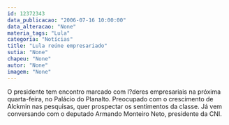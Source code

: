 ```yaml
---
id: 12372343
data_publicacao: "2006-07-16 10:00:00"
data_alteracao: "None"
materia_tags: "Lula"
categoria: "Notícias"
title: "Lula reúne empresariado"
sutia: "None"
chapeu: "None"
autor: "None"
imagem: "None"
---
```

<p><P>O presidente tem encontro marcado com l?deres empresariais na próxima quarta-feira, no Palácio do Planalto. Preocupado com o crescimento de Alckmin nas pesquisas, quer prospectar os sentimentos da classe. Já vem conversando com o deputado Armando Monteiro Neto, presidente da CNI.</P> </p>
